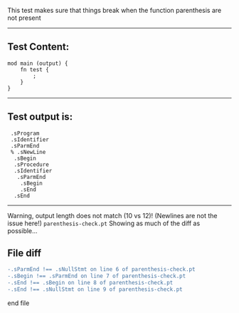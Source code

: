 This test makes sure that things break when the function parenthesis are not present

-------------------------

Test Content: 
-------------------------
```
mod main (output) {
    fn test {
        ;
    }
}
```
------------------------
Test output is: 
-------------------------
```
 .sProgram
 .sIdentifier
 .sParmEnd
 % .sNewLine
  .sBegin
  .sProcedure
  .sIdentifier
   .sParmEnd
    .sBegin
    .sEnd
  .sEnd

```
------------------------
Warning, output length does not match (10 vs 12)!  (Newlines are not the issue here!) `parenthesis-check.pt`
Showing as much of the diff as possible...

File diff
-------------------------
```diff
-.sParmEnd !== .sNullStmt on line 6 of parenthesis-check.pt
-.sBegin !== .sParmEnd on line 7 of parenthesis-check.pt
-.sEnd !== .sBegin on line 8 of parenthesis-check.pt
-.sEnd !== .sNullStmt on line 9 of parenthesis-check.pt

```
end file
